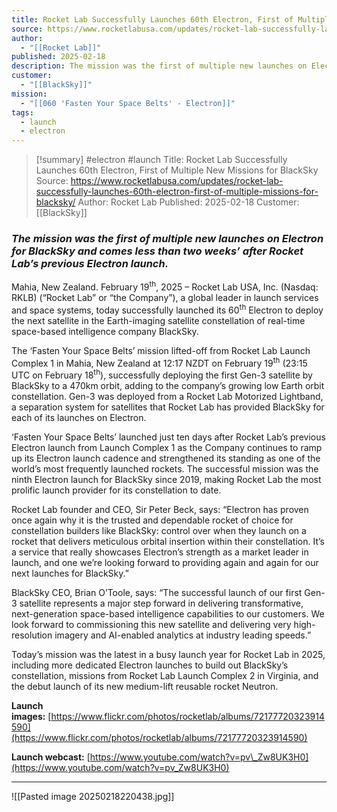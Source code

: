 ```yaml
---
title: Rocket Lab Successfully Launches 60th Electron, First of Multiple New Missions for BlackSky | Rocket Lab
source: https://www.rocketlabusa.com/updates/rocket-lab-successfully-launches-60th-electron-first-of-multiple-missions-for-blacksky/
author:
  - "[[Rocket Lab]]"
published: 2025-02-18
description: The mission was the first of multiple new launches on Electron for BlackSky and comes less than two weeks’ after Rocket Lab’s previous Electron launch.
customer:
  - "[[BlackSky]]"
mission:
  - "[[060 'Fasten Your Space Belts' - Electron]]"
tags:
  - launch
  - electron
---
```


>[!summary]
> #electron #launch
>Title: Rocket Lab Successfully Launches 60th Electron, First of Multiple New Missions for BlackSky
>Source: https://www.rocketlabusa.com/updates/rocket-lab-successfully-launches-60th-electron-first-of-multiple-missions-for-blacksky/
>Author: Rocket Lab
>Published: 2025-02-18
>Customer: [[BlackSky]]
### *The mission was the first of multiple new launches on Electron for BlackSky and comes less than two weeks’ after Rocket Lab’s previous Electron launch.*

Mahia, New Zealand. February 19<sup>th</sup>, 2025 – Rocket Lab USA, Inc. (Nasdaq: RKLB) (“Rocket Lab” or “the Company”), a global leader in launch services and space systems, today successfully launched its 60<sup>th</sup> Electron to deploy the next satellite in the Earth-imaging satellite constellation of real-time space-based intelligence company BlackSky.

The ‘Fasten Your Space Belts’ mission lifted-off from Rocket Lab Launch Complex 1 in Mahia, New Zealand at 12:17 NZDT on February 19<sup>th</sup> (23:15 UTC on February 18<sup>th</sup>), successfully deploying the first Gen-3 satellite by BlackSky to a 470km orbit, adding to the company’s growing low Earth orbit constellation. Gen-3 was deployed from a Rocket Lab Motorized Lightband, a separation system for satellites that Rocket Lab has provided BlackSky for each of its launches on Electron.

‘Fasten Your Space Belts’ launched just ten days after Rocket Lab’s previous Electron launch from Launch Complex 1 as the Company continues to ramp up its Electron launch cadence and strengthened its standing as one of the world’s most frequently launched rockets. The successful mission was the ninth Electron launch for BlackSky since 2019, making Rocket Lab the most prolific launch provider for its constellation to date.

Rocket Lab founder and CEO, Sir Peter Beck, says: “Electron has proven once again why it is the trusted and dependable rocket of choice for constellation builders like BlackSky: control over when they launch on a rocket that delivers meticulous orbital insertion within their constellation. It’s a service that really showcases Electron’s strength as a market leader in launch, and one we’re looking forward to providing again and again for our next launches for BlackSky.”

BlackSky CEO, Brian O’Toole, says: “The successful launch of our first Gen-3 satellite represents a major step forward in delivering transformative, next-generation space-based intelligence capabilities to our customers. We look forward to commissioning this new satellite and delivering very high-resolution imagery and AI-enabled analytics at industry leading speeds.”

Today’s mission was the latest in a busy launch year for Rocket Lab in 2025, including more dedicated Electron launches to build out BlackSky’s constellation, missions from Rocket Lab Launch Complex 2 in Virginia, and the debut launch of its new medium-lift reusable rocket Neutron.

**Launch images:** [https://www.flickr.com/photos/rocketlab/albums/72177720323914590](https://www.flickr.com/photos/rocketlab/albums/72177720323914590)

**Launch webcast:** [https://www.youtube.com/watch?v=pv\_Zw8UK3H0](https://www.youtube.com/watch?v=pv_Zw8UK3H0)

---

![[Pasted image 20250218220438.jpg]]